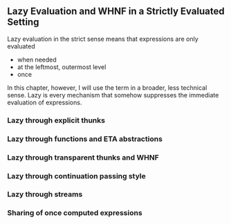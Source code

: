 ## Lazy Evaluation and WHNF in a Strictly Evaluated Setting

Lazy evaluation in the strict sense means that expressions are only evaluated

* when needed
* at the leftmost, outermost level
* once

In this chapter, however, I will use the term in a broader, less technical sense. Lazy is every mechanism that somehow suppresses the immediate evaluation of expressions.

### Lazy through explicit thunks

### Lazy through functions and ETA abstractions

### Lazy through transparent thunks and WHNF

### Lazy through continuation passing style

### Lazy through streams

### Sharing of once computed expressions

